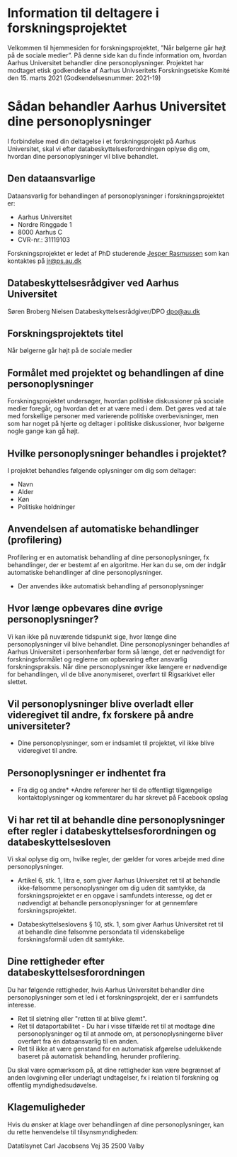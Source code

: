 # Information til deltagere i forskningsprojektet 
Velkommen til hjemmesiden for forskningsprojektet, ”Når bølgerne går højt på de sociale medier”. På denne side kan du finde information om, hvordan Aarhus Universitet behandler dine personoplysninger. Projektet har modtaget etisk godkendelse af Aarhus Univseritets Forskningsetiske Komité den 15. marts 2021 (Godkendelsesnummer: 2021-19)

# Sådan behandler Aarhus Universitet dine personoplysninger
I forbindelse med din deltagelse i et forskningsprojekt på Aarhus Universitet, skal vi efter databeskyttelsesforordningen oplyse dig om, hvordan dine personoplysninger vil blive behandlet. 

## Den dataansvarlige
Dataansvarlig for behandlingen af personoplysninger i forskningsprojektet er:

+ Aarhus Universitet
+ Nordre Ringgade 1
+ 8000 Aarhus C
+ CVR-nr.: 31119103

Forskningsprojektet er ledet af PhD studerende [Jesper Rasmussen][aujr] som kan kontaktes på jr@ps.au.dk 

## Databeskyttelsesrådgiver ved Aarhus Universitet
Søren Broberg Nielsen 
Databeskyttelsesrådgiver/DPO
dpo@au.dk 

## Forskningsprojektets titel
Når bølgerne går højt på de sociale medier

## Formålet med projektet og behandlingen af dine personoplysninger
Forskningsprojektet undersøger, hvordan politiske diskussioner på sociale medier foregår, og hvordan det er at være med i dem. Det gøres ved at tale med forskellige personer med varierende politiske overbevisninger, men som har noget på hjerte og deltager i politiske diskussioner, hvor bølgerne nogle gange kan gå højt.

## Hvilke personoplysninger behandles i projektet?
I projektet behandles følgende oplysninger om dig som deltager:

+ Navn
+ Alder
+ Køn
+ Politiske holdninger

## Anvendelsen af automatiske behandlinger (profilering)
Profilering er en automatisk behandling af dine personoplysninger, fx behandlinger, der er bestemt af en algoritme. Her kan du se, om der indgår automatiske behandlinger af dine personoplysninger.

+ Der anvendes ikke automatisk behandling af personoplysninger

## Hvor længe opbevares dine øvrige personoplysninger?
Vi kan ikke på nuværende tidspunkt sige, hvor længe dine personoplysninger vil blive behandlet. Dine personoplysninger behandles af Aarhus Universitet i personhenførbar form så længe, det er nødvendigt for forskningsformålet og reglerne om opbevaring efter ansvarlig forskningspraksis. Når dine personoplysninger ikke længere er nødvendige for behandlingen, vil de blive anonymiseret, overført til Rigsarkivet eller slettet.

## Vil personoplysninger blive overladt eller videregivet til andre, fx forskere på andre universiteter?

+ Dine personoplysninger, som er indsamlet til projektet, vil ikke blive videregivet til andre.

## Personoplysninger er indhentet fra

+ Fra dig og andre* 
*Andre refererer her til de offentligt tilgængelige kontaktoplysninger og kommentarer du har skrevet på Facebook opslag

## Vi har ret til at behandle dine personoplysninger efter regler i databeskyttelsesforordningen og databeskyttelsesloven

Vi skal oplyse dig om, hvilke regler, der gælder for vores arbejde med dine personoplysninger.

+ Artikel 6, stk. 1, litra e, som giver Aarhus Universitet ret til at behandle ikke-følsomme personoplysninger om dig uden dit samtykke, da forskningsprojektet er en opgave i samfundets interesse, og det er nødvendigt at behandle personoplysninger for at gennemføre forskningsprojektet.

+ Databeskyttelseslovens § 10, stk. 1, som giver Aarhus Universitet ret til at behandle dine følsomme persondata til videnskabelige forskningsformål uden dit samtykke.

## Dine rettigheder efter databeskyttelsesforordningen
Du har følgende rettigheder, hvis Aarhus Universitet behandler dine personoplysninger som et led i et forskningsprojekt, der er i samfundets interesse. 

+ Ret til sletning eller "retten til at blive glemt".
+ Ret til dataportabilitet - Du har i visse tilfælde ret til at modtage dine personoplysninger og til at anmode om, at personoplysningerne bliver overført fra én dataansvarlig til en anden.
+ Ret til ikke at være genstand for en automatisk afgørelse udelukkende baseret på automatisk behandling, herunder profilering.

Du skal være opmærksom på, at dine rettigheder kan være begrænset af anden lovgivning eller underlagt undtagelser, fx i relation til forskning og offentlig myndighedsudøvelse.

## Klagemuligheder
Hvis du ønsker at klage over behandlingen af dine personoplysninger, kan du rette henvendelse til tilsynsmyndigheden:

Datatilsynet
Carl Jacobsens Vej 35
2500 Valby



[aujr]: https://pure.au.dk/portal/da/persons/jesper-rasmussen(2f79998b-b76a-4449-bc69-9c324b034fd1).html

